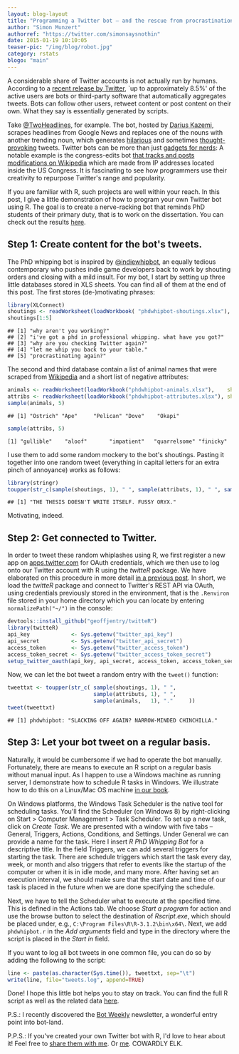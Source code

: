 ```yaml
---
layout: blog-layout
title: "Programming a Twitter bot – and the rescue from procrastination"
author: "Simon Munzert"
authorref: "https://twitter.com/simonsaysnothin"
date: 2015-01-19 10:10:05
teaser-pic: "/img/blog/robot.jpg"
category: rstats
blogo: "main"
---
```


A considerable share of Twitter accounts is not actually run by humans. According to a [recent release by Twitter](http://qz.com/248063/twitter-admits-that-as-many-as-23-million-of-its-active-users-are-actually-bots/), `up to approximately 8.5%' of the active users are bots or third-party software that automatically aggregates tweets. Bots can follow other users, retweet content or post content on their own. What they say is essentially generated by scripts. 

Take [@TwoHeadlines](https://twitter.com/TwoHeadlines), for example. The bot, hosted by [Darius Kazemi](https://twitter.com/tinysubversions), scrapes headlines from Google News and replaces one of the nouns with another trending noun, which generates [hilarious](https://twitter.com/TwoHeadlines/status/549775865333436416) and sometimes [thought-provoking](https://twitter.com/TwoHeadlines/status/535609034062462976) tweets. Twitter bots can be more than just [gadgets for nerds](http://qz.com/279139/the-17-best-bots-on-twitter/): A notable example is the congress-edits bot [that tracks and posts modifications on Wikipedia](https://twitter.com/congressedits) which are made from IP addresses located inside the US Congress. It is fascinating to see how programmers use their creativity to repurpose Twitter's range and popularity.

If you are familiar with R, such projects are well within your reach. In this post, I give a little demonstration of how to program your own Twitter bot using R. The goal is to create a nerve-racking bot that reminds PhD students of their primary duty, that is to work on the dissertation. You can check out the results [here](https://twitter.com/phdwhipbot).

## Step 1: Create content for the bot's tweets.
The PhD whipping bot is inspired by [@indiewhipbot](https://twitter.com/INDIEWHIPBOT), an equally tedious contemporary who pushes indie game developers back to work by shouting orders and closing with a mild insult. For my bot, I start by setting up three little databases stored in XLS sheets. You can find all of them at the end of this post. The first stores (de-)motivating phrases:

```r
library(XLConnect)
shoutings <- readWorksheet(loadWorkbook( "phdwhipbot-shoutings.xlsx"), sheet=1, header=F, simplify=T)
shoutings[1:5]
```
```
## [1] "why aren't you working?"                                    
## [2] "i've got a phd in professional whipping. what have you got?"
## [3] "why are you checking Twitter again?"                        
## [4] "let me whip you back to your table."                        
## [5] "procrastinating again?" 
```

The second and third database contain a list of animal names that were scraped from [Wikipedia](http://en.wikipedia.org/wiki/Outline_of_zoology) and a short list of negative attributes:

```r
animals <- readWorksheet(loadWorkbook("phdwhipbot-animals.xlsx"),    sheet=1, header=F, simplify=T)
attribs <- readWorksheet(loadWorkbook("phdwhipbot-attributes.xlsx"), sheet=1, header=F, simplify=T)
sample(animals, 5)
```
```
## [1] "Ostrich" "Ape"     "Pelican" "Dove"    "Okapi" 
```
```r
sample(attribs, 5)
```
```
[1] "gullible"    "aloof"       "impatient"   "quarrelsome" "finicky"    
```

I use them to add some random mockery to the bot's shoutings. Pasting it together into one random tweet (everything in capital letters for an extra pinch of annoyance) works as follows:

```r
library(stringr)
toupper(str_c(sample(shoutings, 1), " ", sample(attributs, 1), " ", sample(animals, 1), "."))
```
```
## [1] "THE THESIS DOESN'T WRITE ITSELF. FUSSY ORYX."
```

Motivating, indeed. 


## Step 2: Get connected to Twitter.

In order to tweet these random whiplashes using R, we first register a new app on [apps.twitter.com](http://apps.twitter.com) for OAuth credentials, which we then use to log onto our Twitter account with R using the *twitteR* package. We have elaborated on this procedure in more detail [in a previous post](http://www.r-datacollection.com/blog/How-to-conduct-a-tombola-with-R/). In short, we load the *twitteR* package and connect to Twitter's REST API via OAuth, using credentials previously stored in the environment, that is the `.Renviron` file stored in your home directory which you can locate by entering `normalizePath("~/")` in the console:

```r
devtools::install_github("geoffjentry/twitteR")
library(twitteR)
api_key             <- Sys.getenv("twitter_api_key")
api_secret          <- Sys.getenv("twitter_api_secret")
access_token        <- Sys.getenv("twitter_access_token")
access_token_secret <- Sys.getenv("twitter_access_token_secret")
setup_twitter_oauth(api_key, api_secret, access_token, access_token_secret)
```

Now, we can let the bot tweet a random entry with the `tweet()` function:

```r
tweettxt <- toupper(str_c( sample(shoutings, 1), " ", 
                           sample(attributs, 1), " ", 
                           sample(animals,   1), "."     ))
tweet(tweettxt)
```
```
## [1] phdwhipbot: "SLACKING OFF AGAIN? NARROW-MINDED CHINCHILLA."
```


## Step 3: Let your bot tweet on a regular basis.

Naturally, it would be cumbersome if we had to operate the bot manually. Fortunately, there are means to execute an R script on a regular basis without manual input. As I happen to use a Windows machine as running server, I demonstrate how to schedule R tasks in Windows. We illustrate how to do this on a Linux/Mac OS machine [in our book](http://www.r-datacollection.com/).

On Windows platforms, the Windows Task Scheduler is the native tool for scheduling tasks. You'll find the Scheduler (on Windows 8) by right-clicking on Start > Computer Management > Task Scheduler. To set up a new task, click on *Create Task*. We are presented with a window with five tabs &ndash; General, Triggers, Actions, Conditions, and Settings. Under General we can provide a name for the task. Here I insert *R PhD Whipping Bot* for a descriptive title. In the field Triggers, we can add several triggers for starting the task. There are schedule triggers which start the task every day, week, or month and also triggers that refer to events like the startup of the computer or when it is in idle mode, and many more. After having set an execution interval, we should make sure that the start date and time of our task is placed in the future when we are done specifying the schedule. 

Next, we have to tell the Scheduler what to execute at the specified time. This is defined in the Actions tab. We choose *Start a program* for action and use the browse button to select the destination of *Rscript.exe*, which should be placed under, e.g., `C:\Program Files\R\R-3.1.2\bin\x64\`. Next, we add `phdwhipbot.r` in the *Add arguments* field and type in the directory where the script is placed in the *Start in* field. 

If you want to log all bot tweets in one common file, you can do so by adding the following to the script:

```r
line <- paste(as.character(Sys.time()), tweettxt, sep="\t")
write(line, file="tweets.log", append=TRUE)
```

Done! I hope this little bot helps you to stay on track. You can find the full R script as well as the related data [here](http://www.r-datacollection.com/blog/phdwhipbot.zip).

P.S.: I recently discovered the [Bot Weekly](http://tinyletter.com/bot-weekly) newsletter, a wonderful entry point into bot-land.

P.P.S.: If you've created your own Twitter bot with R, I'd love to hear about it! Feel free to [share them with me](https://twitter.com/simonsaysnothin). Or [me](https://twitter.com/phdwhipbot). COWARDLY ELK. 
